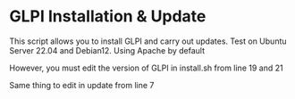 # GLPI Installation & Update

This script allows you to install GLPI and carry out updates.
Test on Ubuntu Server 22.04 and Debian12.
Using Apache by default

However, you must edit the version of GLPI in install.sh from line 19 and 21

Same thing to edit in update from line 7
